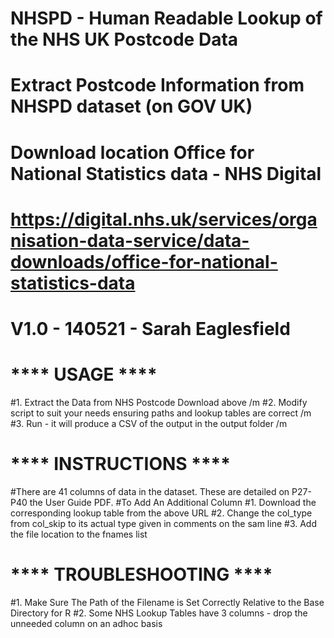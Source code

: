 # NHSPD - Human Readable Lookup of the NHS UK Postcode Data
# Extract Postcode Information from NHSPD dataset (on GOV UK)
# Download location Office for National Statistics data - NHS Digital
# https://digital.nhs.uk/services/organisation-data-service/data-downloads/office-for-national-statistics-data
# V1.0 - 140521 - Sarah Eaglesfield

#    ****     USAGE  ****
#1. Extract the Data from NHS Postcode Download above /m
#2. Modify script to suit your needs ensuring paths and lookup tables are correct  /m
#3. Run - it will produce a CSV of the output in the output folder  /m

#   ****     INSTRUCTIONS  ****
#There are 41 columns of data in the dataset. These are detailed on P27-P40 the User Guide PDF. 
#To Add An Additional Column 
#1. Download the corresponding lookup table from the above URL
#2. Change the col_type from col_skip to its actual type given in comments on the sam line
#3. Add the file location to the fnames list

#   ****     TROUBLESHOOTING  ****
#1. Make Sure The Path of the Filename is Set Correctly Relative to the Base Directory for R
#2. Some NHS Lookup Tables have 3 columns - drop the unneeded column on an adhoc basis

